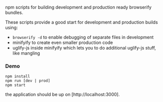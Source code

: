 npm scripts for building development and production ready browserify bundles.

These scripts provide a good start for development and production builds using:

* `browserify -d` to enable debugging of separate files in development
* minifyify to create even smaller production code
* uglify-js inside minifyify which lets you to do additional uglify-js stuff, like mangling

### Demo

```
npm install
npm run [dev | prod]
npm start
```

the application should be up on [http://localhost:3000].